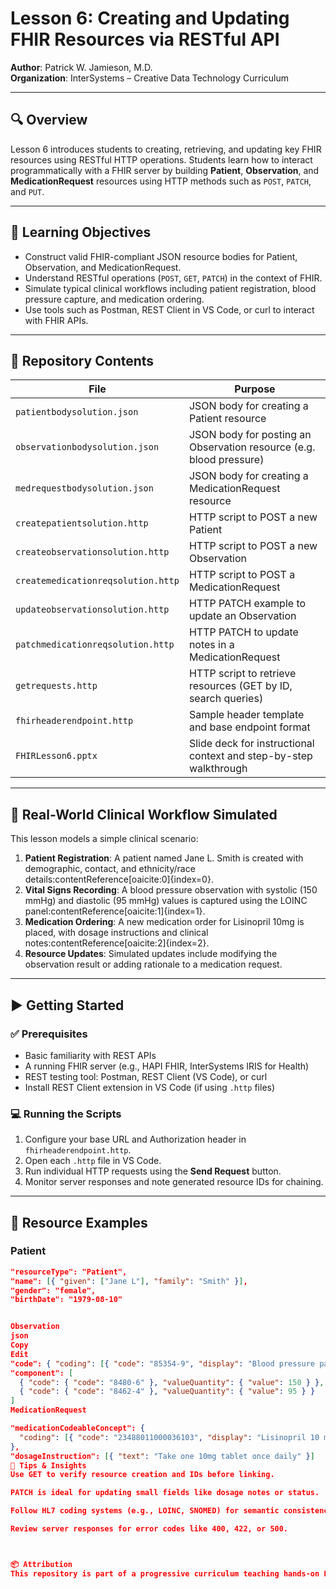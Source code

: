 # Lesson 6: Creating and Updating FHIR Resources via RESTful API

**Author**: Patrick W. Jamieson, M.D.  
**Organization**: InterSystems – Creative Data Technology Curriculum

---

## 🔍 Overview

Lesson 6 introduces students to creating, retrieving, and updating key FHIR resources using RESTful HTTP operations. Students learn how to interact programmatically with a FHIR server by building **Patient**, **Observation**, and **MedicationRequest** resources using HTTP methods such as `POST`, `PATCH`, and `PUT`.

---

## 🎯 Learning Objectives

- Construct valid FHIR-compliant JSON resource bodies for Patient, Observation, and MedicationRequest.
- Understand RESTful operations (`POST`, `GET`, `PATCH`) in the context of FHIR.
- Simulate typical clinical workflows including patient registration, blood pressure capture, and medication ordering.
- Use tools such as Postman, REST Client in VS Code, or curl to interact with FHIR APIs.

---

## 🧰 Repository Contents

| File | Purpose |
|------|---------|
| `patientbodysolution.json` | JSON body for creating a Patient resource |
| `observationbodysolution.json` | JSON body for posting an Observation resource (e.g. blood pressure) |
| `medrequestbodysolution.json` | JSON body for creating a MedicationRequest resource |
| `createpatientsolution.http` | HTTP script to POST a new Patient |
| `createobservationsolution.http` | HTTP script to POST a new Observation |
| `createmedicationreqsolution.http` | HTTP script to POST a MedicationRequest |
| `updateobservationsolution.http` | HTTP PATCH example to update an Observation |
| `patchmedicationreqsolution.http` | HTTP PATCH to update notes in a MedicationRequest |
| `getrequests.http` | HTTP script to retrieve resources (GET by ID, search queries) |
| `fhirheaderendpoint.http` | Sample header template and base endpoint format |
| `FHIRLesson6.pptx` | Slide deck for instructional context and step-by-step walkthrough |

---

## 🏥 Real-World Clinical Workflow Simulated

This lesson models a simple clinical scenario:

1. **Patient Registration**: A patient named Jane L. Smith is created with demographic, contact, and ethnicity/race details:contentReference[oaicite:0]{index=0}.
2. **Vital Signs Recording**: A blood pressure observation with systolic (150 mmHg) and diastolic (95 mmHg) values is captured using the LOINC panel:contentReference[oaicite:1]{index=1}.
3. **Medication Ordering**: A new medication order for Lisinopril 10mg is placed, with dosage instructions and clinical notes:contentReference[oaicite:2]{index=2}.
4. **Resource Updates**: Simulated updates include modifying the observation result or adding rationale to a medication request.

---

## ▶️ Getting Started

### ✅ Prerequisites

- Basic familiarity with REST APIs
- A running FHIR server (e.g., HAPI FHIR, InterSystems IRIS for Health)
- REST testing tool: Postman, REST Client (VS Code), or curl
- Install REST Client extension in VS Code (if using `.http` files)

### 💻 Running the Scripts

1. Configure your base URL and Authorization header in `fhirheaderendpoint.http`.
2. Open each `.http` file in VS Code.
3. Run individual HTTP requests using the **Send Request** button.
4. Monitor server responses and note generated resource IDs for chaining.

---

## 🧪 Resource Examples

### Patient

```json
"resourceType": "Patient",
"name": [{ "given": ["Jane L"], "family": "Smith" }],
"gender": "female",
"birthDate": "1979-08-10"


Observation
json
Copy
Edit
"code": { "coding": [{ "code": "85354-9", "display": "Blood pressure panel" }] },
"component": [
  { "code": { "code": "8480-6" }, "valueQuantity": { "value": 150 } },
  { "code": { "code": "8462-4" }, "valueQuantity": { "value": 95 } }
]
MedicationRequest

"medicationCodeableConcept": {
  "coding": [{ "code": "23488011000036103", "display": "Lisinopril 10 mg tablet" }]
},
"dosageInstruction": [{ "text": "Take one 10mg tablet once daily" }]
🧠 Tips & Insights
Use GET to verify resource creation and IDs before linking.

PATCH is ideal for updating small fields like dosage notes or status.

Follow HL7 coding systems (e.g., LOINC, SNOMED) for semantic consistency.

Review server responses for error codes like 400, 422, or 500.



📦 Attribution
This repository is part of a progressive curriculum teaching hands-on FHIR application development using real-world healthcare data workflows.